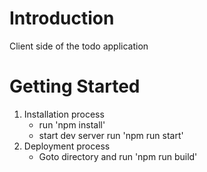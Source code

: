 # Introduction

Client side of the todo application

# Getting Started

1. Installation process
    - run 'npm install'
    - start dev server run 'npm run start'
2. Deployment process
    - Goto directory and run 'npm run build'
